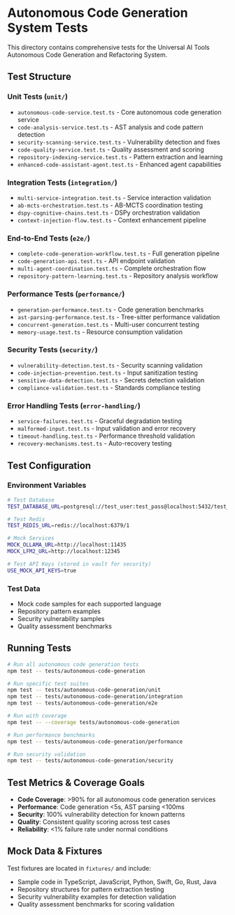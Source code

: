 # Autonomous Code Generation System Tests

This directory contains comprehensive tests for the Universal AI Tools Autonomous Code Generation and Refactoring System.

## Test Structure

### Unit Tests (`unit/`)
- `autonomous-code-service.test.ts` - Core autonomous code generation service
- `code-analysis-service.test.ts` - AST analysis and code pattern detection
- `security-scanning-service.test.ts` - Vulnerability detection and fixes
- `code-quality-service.test.ts` - Quality assessment and scoring
- `repository-indexing-service.test.ts` - Pattern extraction and learning
- `enhanced-code-assistant-agent.test.ts` - Enhanced agent capabilities

### Integration Tests (`integration/`)
- `multi-service-integration.test.ts` - Service interaction validation
- `ab-mcts-orchestration.test.ts` - AB-MCTS coordination testing
- `dspy-cognitive-chains.test.ts` - DSPy orchestration validation
- `context-injection-flow.test.ts` - Context enhancement pipeline

### End-to-End Tests (`e2e/`)
- `complete-code-generation-workflow.test.ts` - Full generation pipeline
- `code-generation-api.test.ts` - API endpoint validation
- `multi-agent-coordination.test.ts` - Complete orchestration flow
- `repository-pattern-learning.test.ts` - Repository analysis workflow

### Performance Tests (`performance/`)
- `generation-performance.test.ts` - Code generation benchmarks
- `ast-parsing-performance.test.ts` - Tree-sitter performance validation
- `concurrent-generation.test.ts` - Multi-user concurrent testing
- `memory-usage.test.ts` - Resource consumption validation

### Security Tests (`security/`)
- `vulnerability-detection.test.ts` - Security scanning validation
- `code-injection-prevention.test.ts` - Input sanitization testing
- `sensitive-data-detection.test.ts` - Secrets detection validation
- `compliance-validation.test.ts` - Standards compliance testing

### Error Handling Tests (`error-handling/`)
- `service-failures.test.ts` - Graceful degradation testing
- `malformed-input.test.ts` - Input validation and error recovery
- `timeout-handling.test.ts` - Performance threshold validation
- `recovery-mechanisms.test.ts` - Auto-recovery testing

## Test Configuration

### Environment Variables
```bash
# Test Database
TEST_DATABASE_URL=postgresql://test_user:test_pass@localhost:5432/test_db

# Test Redis
TEST_REDIS_URL=redis://localhost:6379/1

# Mock Services
MOCK_OLLAMA_URL=http://localhost:11435
MOCK_LFM2_URL=http://localhost:12345

# Test API Keys (stored in vault for security)
USE_MOCK_API_KEYS=true
```

### Test Data
- Mock code samples for each supported language
- Repository pattern examples
- Security vulnerability samples
- Quality assessment benchmarks

## Running Tests

```bash
# Run all autonomous code generation tests
npm test -- tests/autonomous-code-generation

# Run specific test suites
npm test -- tests/autonomous-code-generation/unit
npm test -- tests/autonomous-code-generation/integration
npm test -- tests/autonomous-code-generation/e2e

# Run with coverage
npm test -- --coverage tests/autonomous-code-generation

# Run performance benchmarks
npm test -- tests/autonomous-code-generation/performance

# Run security validation
npm test -- tests/autonomous-code-generation/security
```

## Test Metrics & Coverage Goals

- **Code Coverage**: >90% for all autonomous code generation services
- **Performance**: Code generation <5s, AST parsing <100ms
- **Security**: 100% vulnerability detection for known patterns
- **Quality**: Consistent quality scoring across test cases
- **Reliability**: <1% failure rate under normal conditions

## Mock Data & Fixtures

Test fixtures are located in `fixtures/` and include:
- Sample code in TypeScript, JavaScript, Python, Swift, Go, Rust, Java
- Repository structures for pattern extraction testing
- Security vulnerability examples for detection validation
- Quality assessment benchmarks for scoring validation